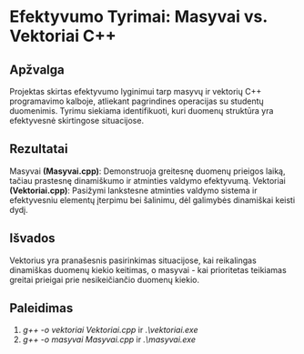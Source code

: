 # Efektyvumo Tyrimai: Masyvai vs. Vektoriai C++

## Apžvalga
Projektas skirtas efektyvumo lyginimui tarp masyvų ir vektorių C++ programavimo kalboje, atliekant pagrindines operacijas su studentų duomenimis. Tyrimu siekiama identifikuoti, kuri duomenų struktūra yra efektyvesnė skirtingose situacijose.

## Rezultatai
Masyvai **(Masyvai.cpp)**: Demonstruoja greitesnę duomenų prieigos laiką, tačiau prastesnę dinamiškumo ir atminties valdymo efektyvumą.
Vektoriai **(Vektoriai.cpp)**: Pasižymi lankstesne atminties valdymo sistema ir efektyvesniu elementų įterpimu bei šalinimu, dėl galimybės dinamiškai keisti dydį.

## Išvados
Vektorius yra pranašesnis pasirinkimas situacijose, kai reikalingas dinamiškas duomenų kiekio keitimas, o masyvai - kai prioritetas teikiamas greitai prieigai prie nesikeičiančio duomenų kiekio.

## Paleidimas
1. *g++ -o vektoriai Vektoriai.cpp* ir *.\vektoriai.exe*
2. *g++ -o masyvai Masyvai.cpp* ir *.\masyvai.exe*